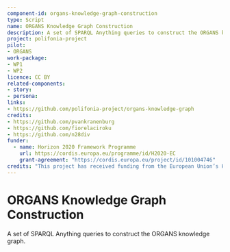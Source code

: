 ```yaml
---
component-id: organs-knowledge-graph-construction
type: Script
name: ORGANS Knowledge Graph Construction
description: A set of SPARQL Anything queries to construct the ORGANS knowledge graph.
project: polifonia-project
pilot:
- ORGANS
work-package: 
- WP1
- WP2
licence: CC BY
related-components:
- story:
- persona:
links:
- https://github.com/polifonia-project/organs-knowledge-graph
credits:
- https://github.com/pvankranenburg
- https://github.com/fiorelaciroku 
- https://github.com/n28div
funder:
  - name: Horizon 2020 Framework Programme
    url: https://cordis.europa.eu/programme/id/H2020-EC
    grant-agreement: "https://cordis.europa.eu/project/id/101004746"
credits: "This project has received funding from the European Union’s Horizon 2020 research and innovation programme under grant agreement N. 101004746."
---
```


# ORGANS Knowledge Graph Construction
A set of SPARQL Anything queries to construct the ORGANS knowledge graph.
